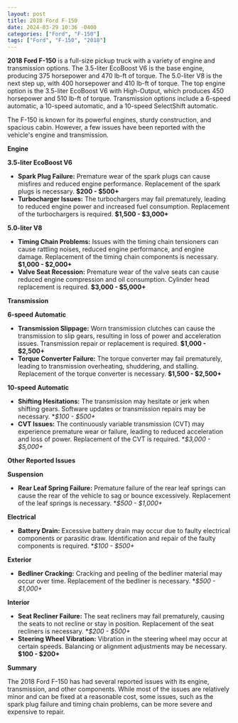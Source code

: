```yaml
---
layout: post
title: 2018 Ford F-150
date: 2024-03-29 10:36 -0400
categories: ["Ford", "F-150"]
tags: ["Ford", "F-150", "2018"]
---
```

**2018 Ford F-150** is a full-size pickup truck with a variety of engine and transmission options. The 3.5-liter EcoBoost V6 is the base engine, producing 375 horsepower and 470 lb-ft of torque. The 5.0-liter V8 is the next step up, with 400 horsepower and 410 lb-ft of torque. The top engine option is the 3.5-liter EcoBoost V6 with High-Output, which produces 450 horsepower and 510 lb-ft of torque. Transmission options include a 6-speed automatic, a 10-speed automatic, and a 10-speed SelectShift automatic.

The F-150 is known for its powerful engines, sturdy construction, and spacious cabin. However, a few issues have been reported with the vehicle's engine and transmission.

**Engine**

**3.5-liter EcoBoost V6**

* **Spark Plug Failure:** Premature wear of the spark plugs can cause misfires and reduced engine performance. Replacement of the spark plugs is necessary. **$200 - $500+**
* **Turbocharger Issues:** The turbochargers may fail prematurely, leading to reduced engine power and increased fuel consumption. Replacement of the turbochargers is required. **$1,500 - $3,000+**

**5.0-liter V8**

* **Timing Chain Problems:** Issues with the timing chain tensioners can cause rattling noises, reduced engine performance, and engine damage. Replacement of the timing chain components is necessary. **$1,000 - $2,000+**
* **Valve Seat Recession:** Premature wear of the valve seats can cause reduced engine compression and oil consumption. Cylinder head replacement is required. **$3,000 - $5,000+**

**Transmission**

**6-speed Automatic**

* **Transmission Slippage:** Worn transmission clutches can cause the transmission to slip gears, resulting in loss of power and acceleration issues. Transmission repair or replacement is required. **$1,000 - $2,500+**
* **Torque Converter Failure:** The torque converter may fail prematurely, leading to transmission overheating, shuddering, and stalling. Replacement of the torque converter is necessary. **$1,500 - $2,500+**

**10-speed Automatic**

* **Shifting Hesitations:** The transmission may hesitate or jerk when shifting gears. Software updates or transmission repairs may be necessary. **$100 - $500+*
* **CVT Issues:** The continuously variable transmission (CVT) may experience premature wear or failure, leading to reduced acceleration and loss of power. Replacement of the CVT is required. **$3,000 - $5,000+*

**Other Reported Issues**

**Suspension**

* **Rear Leaf Spring Failure:** Premature failure of the rear leaf springs can cause the rear of the vehicle to sag or bounce excessively. Replacement of the leaf springs is necessary. **$500 - $1,000+*

**Electrical**

* **Battery Drain:** Excessive battery drain may occur due to faulty electrical components or parasitic draw. Identification and repair of the faulty components is required. **$100 - $500+*

**Exterior**

* **Bedliner Cracking:** Cracking and peeling of the bedliner material may occur over time. Replacement of the bedliner is necessary. **$500 - $1,000+*

**Interior**

* **Seat Recliner Failure:** The seat recliners may fail prematurely, causing the seats to not recline or stay in position. Replacement of the seat recliners is necessary. **$200 - $500+*
* **Steering Wheel Vibration:** Vibration in the steering wheel may occur at certain speeds. Balancing or alignment adjustments may be necessary. **$100 - $200+**

**Summary**

The 2018 Ford F-150 has had several reported issues with its engine, transmission, and other components. While most of the issues are relatively minor and can be fixed at a reasonable cost, some issues, such as the spark plug failure and timing chain problems, can be more severe and expensive to repair.
